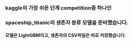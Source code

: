 ### kaggle의 가장 쉬운 단계 competition중 하나인
### spaceship_titanic의 생존자 분류 모델을 준비했습니다.

#### 모델은 LightGBM이고, 생존자의 CSV파일은 따로 저장했습니다.
